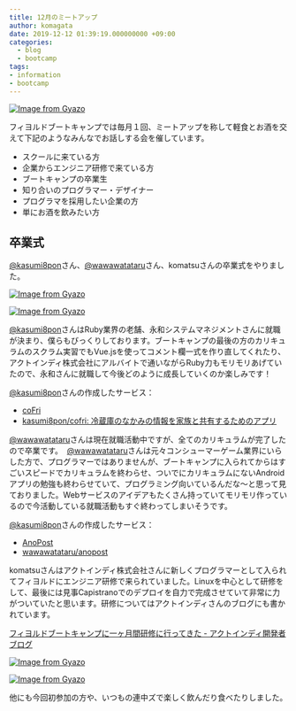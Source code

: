 ```yaml
---
title: 12月のミートアップ
author: komagata
date: 2019-12-12 01:39:19.000000000 +09:00
categories:
  - blog
  - bootcamp
tags:
- information
- bootcamp
---
```

[![Image from Gyazo](https://i.gyazo.com/24834f6bc896aef9805b4c5569b93d65.jpg)](https://gyazo.com/24834f6bc896aef9805b4c5569b93d65)

フィヨルドブートキャンプでは毎月１回、ミートアップを称して軽食とお酒を交えて下記のようなみんなでお話しする会を催しています。

- スクールに来ている方
- 企業からエンジニア研修で来ている方
- ブートキャンプの卒業生
- 知り合いのプログラマー・デザイナー
- プログラマを採用したい企業の方
- 単にお酒を飲みたい方

## 卒業式

[@kasumi8pon](https://twitter.com/kasumi8pon)さん、[@wawawatataru](https://twitter.com/wawawatataru)さん、komatsuさんの卒業式をやりました。

[![Image from Gyazo](https://i.gyazo.com/011e60b5542693d151550c2f39b881b5.jpg)](https://gyazo.com/011e60b5542693d151550c2f39b881b5)

[![Image from Gyazo](https://i.gyazo.com/100a39e2e7cbe2f7d8414aee80e20369.jpg)](https://gyazo.com/100a39e2e7cbe2f7d8414aee80e20369)

[@kasumi8pon](https://twitter.com/kasumi8pon)さんはRuby業界の老舗、永和システムマネジメントさんに就職が決まり、僕らもびっくりしております。ブートキャンプの最後の方のカリキュラムのスクラム実習でもVue.jsを使ってコメント欄一式を作り直してくれたり、アクトインディ株式会社にアルバイトで通いながらRuby力もモリモリあげていたので、永和さんに就職して今後どのように成長していくのか楽しみです！

[@kasumi8pon](https://twitter.com/kasumi8pon)さんの作成したサービス：

- [coFri](https://cofri.herokuapp.com/)
- [kasumi8pon/cofri: 冷蔵庫のなかみの情報を家族と共有するためのアプリ](https://github.com/kasumi8pon/cofri)

[@wawawatataru](https://twitter.com/wawawatataru)さんは現在就職活動中ですが、全てのカリキュラムが完了したので卒業です。
 [@wawawatataru](https://twitter.com/wawawatataru)さんは元々コンシューマーゲーム業界にいらした方で、プログラマーではありませんが、ブートキャンプに入られてからはすごいスピードでカリキュラムを終わらせ、ついでにカリキュラムにないAndroidアプリの勉強も終わらせていて、プログラミング向いているんだな〜と思って見ておりました。Webサービスのアイデアもたくさん持っていてモリモリ作っているので今活動している就職活動もすぐ終わってしまいそうです。

[@kasumi8pon](https://twitter.com/kasumi8pon)さんの作成したサービス：

- [AnoPost](https://anopost.xyz/)
- [wawawatataru/anopost](https://github.com/wawawatataru/anopost)

komatsuさんはアクトインディ株式会社さんに新しくプログラマーとして入られてフィヨルドにエンジニア研修で来られていました。Linuxを中心として研修をして、最後には見事Capistranoでのデプロイを自力で完成させていて非常に力がついていたと思います。研修についてはアクトインディさんのブログにも書かれています。

[フィヨルドブートキャンプに一ヶ月間研修に行ってきた \- アクトインディ開発者ブログ](https://tech.actindi.net/2019/12/07/121342)

[![Image from Gyazo](https://i.gyazo.com/a881255bfc57c5c858faa552d802611c.jpg)](https://gyazo.com/a881255bfc57c5c858faa552d802611c)


[![Image from Gyazo](https://i.gyazo.com/ac517a3d827dd45bb1fef30d7eb9aa89.jpg)](https://gyazo.com/ac517a3d827dd45bb1fef30d7eb9aa89)

他にも今回初参加の方や、いつもの連中ズで楽しく飲んだり食べたりしました。